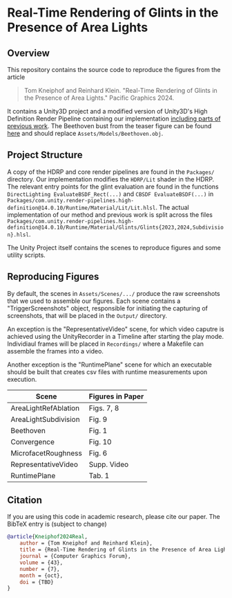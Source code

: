 Real-Time Rendering of Glints in the Presence of Area Lights
============================================================

Overview
--------

This repository contains the source code to reproduce the figures from the article
> Tom Kneiphof and Reinhard Klein. "Real-Time Rendering of Glints in the Presence of Area Lights." Pacific Graphics 2024.

It contains a Unity3D project and a modified version of Unity3D's High Definition Render Pipeline containing our implementation [including parts of previous work](https://thomasdeliot.wixsite.com/blog/single-post/hpg23-real-time-rendering-of-glinty-appearance-using-distributed-binomial-laws-on-anisotropic-grids).
The Beethoven bust from the teaser figure can be found [here](https://www.cgtrader.com/3d-models/architectural/decoration/beethoven-bust-47f58cebea4e58aaa8946756726eb47d) and should replace `Assets/Models/Beethoven.obj`.


Project Structure
-----------------

A copy of the HDRP and core render pipelines are found in the `Packages/` directory.
Our implementation modifies the `HDRP/Lit` shader in the HDRP.
The relevant entry points for the glint evaluation are found in the functions `DirectLighting EvaluateBSDF_Rect(...)` and `CBSDF EvaluateBSDF(...)` in `Packages/com.unity.render-pipelines.high-definition@14.0.10/Runtime/Material/Lit/Lit.hlsl`.
The actual implementation of our method and previous work is split across the files `Packages/com.unity.render-pipelines.high-definition@14.0.10/Runtime/Material/Glints/Glints{2023,2024,Subdivision}.hlsl`.

The Unity Project itself contains the scenes to reproduce figures and some utility scripts.


Reproducing Figures
-------------------

By default, the scenes in `Assets/Scenes/.../` produce the raw screenshots that we used to assemble our figures.
Each scene contains a "TriggerScreenshots" object, responsible for initiating the capturing of screenshots, that will be placed in the `Output/` directory.

An exception is the "RepresentativeVideo" scene, for which video caputre is achieved using the UnityRecorder in a Timeline after starting the play mode.
Individiaul frames will be placed in `Recordings/` where a Makefile can assemble the frames into a video.

Another exception is the "RuntimePlane" scene for which an executable should be built that creates csv files with runtime measurements upon execution.


| Scene                | Figures in Paper |
|----------------------|------------------|
| AreaLightRefAblation | Figs. 7, 8       |
| AreaLightSubdivision | Fig. 9           |
| Beethoven            | Fig. 1           |
| Convergence          | Fig. 10          |
| MicrofacetRoughness  | Fig. 6           |
| RepresentativeVideo  | Supp. Video      |
| RuntimePlane         | Tab. 1           |


Citation
--------

If you are using this code in academic research, please cite our paper.
The BibTeX entry is (subject to change)
```bibtex
@article{Kneiphof2024Real,
    author = {Tom Kneiphof and Reinhard Klein},
    title = {Real-Time Rendering of Glints in the Presence of Area Lights},
    journal = {Computer Graphics Forum},
    volume = {43},
    number = {7},
    month = {oct},
    doi = {TBD}
}
```
